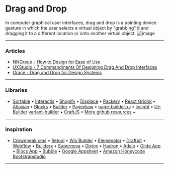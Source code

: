 # Drag and Drop

In computer graphical user interfaces, drag and drop is a pointing device gesture in which the user selects a virtual object by "grabbing" it and dragging it to a different location or onto another virtual object.
![image](https://miro.medium.com/max/2862/1*bXCSaXR9_ky8vZyIIBwNgw.png)

---

### Articles
- [NNGroup - How to Design for Ease of Use](https://www.nngroup.com/articles/drag-drop/)
- [UXStudio - 7 Commandments Of Designing Drag And Drop Interfaces
](https://uxstudioteam.com/ux-blog/drag-and-drop-interface/)
- [Grace - Drag and Drop for Design Systems
](https://uxdesign.cc/drag-and-drop-for-design-systems-8d40502eb26d)

---

### Libraries
- [Sortable](https://sortablejs.github.io/Sortable/#grid) •
[Interactjs](https://interactjs.io/) •
[Shopify](https://shopify.github.io/draggable/examples/) •
[Displace](https://catc.github.io/displace/#demo) •
[Packery](https://packery.metafizzy.co/) •
[React Gridnk](https://github.com/STRML/react-grid-layout) •
[Atlasian](https://github.com/atlassian/react-beautiful-dnd) •
[Blocks](https://github.com/blocks/blocks) •
[Builder](https://github.com/BuilderIO/builder) •
[Pagedraw](https://github.com/Pagedraw/pagedraw) •
[page-builder-ui](https://github.com/philipnewcomer/page-builder-ui) •
[insight](https://github.com/insiight/ant-design-theme-builder) •
[UI-Builder](https://github.com/iwangbowen/UI-Builder)
[variant-builder](http://www.mediumra.re/pangaea/variant/builder.html) •
[CraftJS](https://github.com/prevwong/craft.js) •
[More github resources](https://github.com/search?q=drag+and+drop) •

---

### Inspiration
- [Crownpeak cms](https://crownpeak.com/) •
[Retool](https://retool.com/) •
[Wix Builder](https://www.wix.com/) •
[Elemenator](https://elementor.com/) •
[Draftbit](https://draftbit.com/) •
[Webflow](https://webflow.com/) •
[Builderx](https://builderx.io/) •
[Supernova](https://www.supernova.io/) •
[Divjoy](https://divjoy.com/) •
[Hadron](https://hadron.app/) •
[Adalo](https://www.adalo.com/) •
[Glide App](https://www.glideapps.com/) •
[Blocs App](https://blocsapp.com/) •
[Bubble](https://bubble.io/) •
[Google Appsheet](https://www.appsheet.com/) •
[Amazon Honeycode](https://www.honeycode.aws/)
[Bootstrapstudio](https://bootstrapstudio.io/)

---
